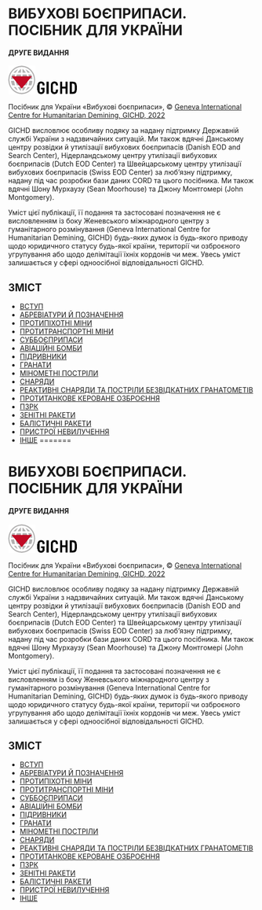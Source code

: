 # ВИБУХОВІ БОЄПРИПАСИ. ПОСІБНИК ДЛЯ УКРАЇНИ

#### ДРУГЕ ВИДАННЯ

![image](GICHD_Ukraine_Guide_2022_Second_Edition_in_Ukrainian/Image_001.png) ![image](GICHD_Ukraine_Guide_2022_Second_Edition_in_Ukrainian/Image_002.png)

Посібник для України «Вибухові боєприпаси», © [Geneva International Centre for Humanitarian Demining, GICHD, 2022](http://gichd.org/)

GICHD висловлює особливу подяку за надану підтримку Державній службі України з надзвичайних ситуацій. Ми також вдячні Данському центру розвідки й утилізації вибухових боєприпасів (Danish EOD and Search Center), Нідерландському центру утилізації вибухових боєприпасів (Dutch EOD Center) та Швейцарському центру утилізації вибухових боєприпасів (Swiss EOD Center) за люб’язну підтримку, надану під час розробки бази даних CORD та цього посібника. Ми також вдячні Шону Мурхаузу (Sean Moorhouse) та Джону Монтгомері (John Montgomery).

Уміст цієї публікації, її подання та застосовані позначення не є висловленням із боку Женевського міжнародного центру з гуманітарного розмінування (Geneva International Centre for Humanitarian Demining, GICHD) будь-яких думок із будь-якого приводу щодо юридичного статусу будь-якої країни, території чи озброєного угрупування або щодо делімітації їхніх кордонів чи меж. Увесь уміст залишається у сфері одноосібної відповідальності GICHD.

## ЗМІСТ

- [ВСТУП](1.INTRODUCTION.md)
- [АБРЕВІАТУРИ Й ПОЗНАЧЕННЯ](2.ABBREVIATIONS_AND_DESIGNATIONS.md)
- [ПРОТИПІХОТНІ МІНИ](3.ANTI-PERSONNEL_MINES.md)
- [ПРОТИТРАНСПОРТНІ МІНИ](4.ANTI-TRANSPORT_MINES.md)
- [СУББОЄПРИПАСИ](5.SUB_AMMUNITION.md)
- [АВІАЦІЙНІ БОМБИ](6.AVIATION_BOMBS.md)
- [ПІДРИВНИКИ](7.BLOWERS.md)
- [ГРАНАТИ](8.GRENADES.md)
- [МІНОМЕТНІ ПОСТРІЛИ](9.MORTAR_SHOT.md)
- [СНАРЯДИ](10.AMMUNITION.md)
- [РЕАКТИВНІ СНАРЯДИ ТА ПОСТРІЛИ БЕЗВІДКАТНИХ ГРАНАТОМЕТІВ](11.REACTIVE_PROJECTILE_AND_SHOTS_OF_RECOILLESS_GRENADE_LAUNCHES.md)
- [ПРОТИТАНКОВЕ КЕРОВАНЕ ОЗБРОЄННЯ](12.ANTI-TANK_GUIDED_WEAPONS.md)
- [ПЗРК](13.MANPADS.md)
- [ЗЕНІТНІ РАКЕТИ](14.ANTI-AIRCRAFT_MISSILE.md)
- [БАЛІСТИЧНІ РАКЕТИ](15.BALLISTIC_MISSILE.md)
- [ПРИСТРОЇ НЕВИЛУЧЕННЯ](16.NON-RETRIEVAL_DEVICES.md)
- [ІНШЕ](17.OTHER.md)
=======
# ВИБУХОВІ БОЄПРИПАСИ. ПОСІБНИК ДЛЯ УКРАЇНИ

#### ДРУГЕ ВИДАННЯ

![image](GICHD_Ukraine_Guide_2022_Second_Edition_in_Ukrainian/Image_001.png) ![image](GICHD_Ukraine_Guide_2022_Second_Edition_in_Ukrainian/Image_002.png)

Посібник для України «Вибухові боєприпаси», © [Geneva International Centre for Humanitarian Demining, GICHD, 2022](http://gichd.org/)

GICHD висловлює особливу подяку за надану підтримку Державній службі України з надзвичайних ситуацій. Ми також вдячні Данському центру розвідки й утилізації вибухових боєприпасів (Danish EOD and Search Center), Нідерландському центру утилізації вибухових боєприпасів (Dutch EOD Center) та Швейцарському центру утилізації вибухових боєприпасів (Swiss EOD Center) за люб’язну підтримку, надану під час розробки бази даних CORD та цього посібника. Ми також вдячні Шону Мурхаузу (Sean Moorhouse) та Джону Монтгомері (John Montgomery).

Уміст цієї публікації, її подання та застосовані позначення не є висловленням із боку Женевського міжнародного центру з гуманітарного розмінування (Geneva International Centre for Humanitarian Demining, GICHD) будь-яких думок із будь-якого приводу щодо юридичного статусу будь-якої країни, території чи озброєного угрупування або щодо делімітації їхніх кордонів чи меж. Увесь уміст залишається у сфері одноосібної відповідальності GICHD.

## ЗМІСТ

- [ВСТУП](1.INTRODUCTION.md)
- [АБРЕВІАТУРИ Й ПОЗНАЧЕННЯ](2.ABBREVIATIONS_AND_DESIGNATIONS.md)
- [ПРОТИПІХОТНІ МІНИ](3.ANTI-PERSONNEL_MINES.md)
- [ПРОТИТРАНСПОРТНІ МІНИ](4.ANTI-TRANSPORT_MINES.md)
- [СУББОЄПРИПАСИ](5.SUB_AMMUNITION.md)
- [АВІАЦІЙНІ БОМБИ](6.AVIATION_BOMBS.md)
- [ПІДРИВНИКИ](7.BLOWERS.md)
- [ГРАНАТИ](8.GRENADES.md)
- [МІНОМЕТНІ ПОСТРІЛИ](9.MORTAR_SHOT.md)
- [СНАРЯДИ](10.AMMUNITION.md)
- [РЕАКТИВНІ СНАРЯДИ ТА ПОСТРІЛИ БЕЗВІДКАТНИХ ГРАНАТОМЕТІВ](11.REACTIVE_PROJECTILE_AND_SHOTS_OF_RECOILLESS_GRENADE_LAUNCHES.md)
- [ПРОТИТАНКОВЕ КЕРОВАНЕ ОЗБРОЄННЯ](12.ANTI-TANK_GUIDED_WEAPONS.md)
- [ПЗРК](13.MANPADS.md)
- [ЗЕНІТНІ РАКЕТИ](14.ANTI-AIRCRAFT_MISSILE.md)
- [БАЛІСТИЧНІ РАКЕТИ](15.BALLISTIC_MISSILE.md)
- [ПРИСТРОЇ НЕВИЛУЧЕННЯ](16.NON-RETRIEVAL_DEVICES.md)
- [ІНШЕ](17.OTHER.md)
